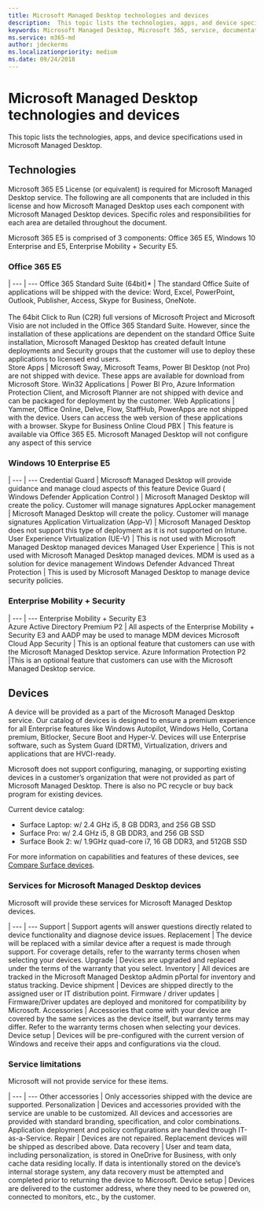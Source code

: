 ```yaml
---
title: Microsoft Managed Desktop technologies and devices
description:  This topic lists the technologies, apps, and device specifications used in Microsoft Managed Desktop.
keywords: Microsoft Managed Desktop, Microsoft 365, service, documentation
ms.service: m365-md
author: jdeckerms
ms.localizationpriority: medium
ms.date: 09/24/2018
---
```


# Microsoft Managed Desktop technologies and devices

This topic lists the technologies, apps, and device specifications used in Microsoft Managed Desktop.

<!-- Microsoft 365 E5; Device as a Service -->
<!-- in O365 table, standard suite, removed this sentence "Please see the Installation of Project/Visio 64bit Click to Run Addendum for important deployment instructions. -->

## Technologies

Microsoft 365 E5 License (or equivalent) is required for Microsoft Managed Desktop service. The following are all components that are included in this license and how Microsoft Managed Desktop uses each component with Microsoft Managed Desktop devices.  Specific roles and responsibilities for each area are detailed throughout the document. 

Microsoft 365 E5 is comprised of 3 components: Office 365 E5, Windows 10 Enterprise and E5, Enterprise Mobility + Security E5.  


### Office 365 E5
 |
 --- | ---
Office 365 Standard Suite (64bit)* | The standard Office Suite of applications will be shipped with the device:	Word, Excel, PowerPoint, Outlook, Publisher, Access, Skype for Business, OneNote.<br><br>The 64bit Click to Run (C2R) full versions of Microsoft Project and Microsoft Visio are not included in the Office 365 Standard Suite.  However, since the installation of these applications are dependent on the standard Office Suite installation, Microsoft Managed Desktop has created default Intune deployments and Security groups that the customer will use to deploy these applications to licensed end users.  
Store Apps |	Microsoft Sway, Microsoft Teams, Power BI Desktop (not Pro) are not shipped with device. These apps are available for download from Microsoft Store.
Win32 Applications |	Power BI Pro, Azure Information Protection Client, and Microsoft Planner are not shipped with device and can be packaged for deployment by the customer. 
Web Applications |	Yammer, Office Online, Delve, Flow, StaffHub, PowerApps are not shipped with the device. Users can access the web version of these applications with a browser.
Skype for Business Online Cloud PBX | This feature is available via Office 365 E5. Microsoft Managed Desktop will not configure any aspect of this service

### Windows 10 Enterprise E5

 |
 --- | ---
Credential Guard |	Microsoft Managed Desktop will provide guidance and manage cloud aspects of this feature
Device Guard ( Windows Defender Application Control )	| Microsoft Managed Desktop will create the policy. Customer will manage signatures
AppLocker management |	Microsoft Managed Desktop will create the policy. Customer will manage signatures
Application Virtualization (App-V) |	Microsoft Managed Desktop does not support this type of deployment as it is not supported on Intune.
User Experience Virtualization (UE-V) |	This is not used with Microsoft Managed Desktop managed devices
Managed User Experience	 | This is not used with Microsoft Managed Desktop managed devices. MDM is used as a solution for device management
Windows Defender Advanced Threat Protection |	This is used by Microsoft Managed Desktop to manage device security policies. 

### Enterprise Mobility + Security 

 |
 --- | ---
Enterprise Mobility + Security E3<br>Azure Active Directory Premium P2 |	All aspects of the Enterprise Mobility + Security E3 and AADP may be used to manage MDM devices
Microsoft Cloud App Security |	This is an optional feature that customers can use with the Microsoft Managed Desktop service.
Azure Information Protection P2	 |This is an optional feature that customers can use with the Microsoft Managed Desktop service.


## Devices

<!-- Device as a service -->

A device will be provided as a part of the Microsoft Managed Desktop service. Our catalog of devices is designed to ensure a premium experience for all Enterprise features like Windows Autopilot, Windows Hello, Cortana premium, Bitlocker, Secure Boot and Hyper-V. Devices will use Enterprise software, such as System Guard (DRTM), Virtualization, drivers and applications that are HVCI-ready.

Microsoft does not support configuring, managing, or supporting existing devices in a customer’s organization that were not provided as part of Microsoft Managed Desktop. There is also no PC recycle or buy back program for existing devices. 

Current device catalog:

- Surface Laptop: w/ 2.4 GHz i5, 8 GB DDR3, and 256 GB SSD
- Surface Pro: w/ 2.4 GHz i5, 8 GB DDR3, and 256 GB SSD 
- Surface Book 2: w/ 1.9GHz quad-core i7, 16 GB DDR3, and 512GB SSD

For more information on capabilities and features of these devices, see [Compare Surface devices](https://www.microsoft.com/surface/devices/compare-devices).

### Services for Microsoft Managed Desktop devices 

Microsoft will provide these services for Microsoft Managed Desktop devices.

|
 --- | ---
Support	| Support agents will answer questions directly related to device functionality and diagnose device issues.
Replacement	| The device will be replaced with a similar device after a request is made through support. For coverage details, refer to the warranty terms chosen when selecting your devices.
Upgrade	| Devices are upgraded and replaced under the terms of the warranty that you select.
Inventory |	All devices are tracked in the Microsoft Managed Desktop aAdmin pPortal for inventory and status tracking.
Device shipment |	Devices are shipped directly to the assigned user or IT distribution point.
Firmware / driver updates |	Firmware/Driver updates are deployed and monitored for compatibility by Microsoft. 
Accessories	| Accessories that come with your device are covered by the same services as the device itself, but warranty terms may differ. Refer to the warranty terms chosen when selecting your devices. 
Device setup	| Devices will be pre-configured with the current version of Windows and receive their apps and configurations via the cloud. 

### Service limitations


Microsoft will not provide service for these items. 

|
 --- | ---
Other accessories |	Only accessories shipped with the device are supported.
Personalization |	Devices and accessories provided with the service are unable to be customized. All devices and accessories are provided with standard branding, specification, and color combinations. Application deployment and policy configurations are handled through IT-as-a-Service.
Repair |	Devices are not repaired. Replacement devices will be shipped as described above.
Data recovery |	User and team data, including personalization, is stored in OneDrive for Business, with only cache data residing locally. If data is intentionally stored on the device’s internal storage system, any data recovery must be attempted and completed prior to returning the device to Microsoft.
Device setup |	Devices are delivered to the customer address, where they need to be powered on, connected to monitors, etc., by the customer.
